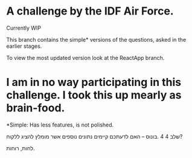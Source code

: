 # A challenge by the IDF Air Force.

Currently WIP

This branch contains the simple* versions of the questions,
asked in the earlier stages.


To view the most updated version look at the ReactApp branch.

# I am in no way participating in this challenge. I took this up mearly as brain-food.


*Simple: Has less features, is not polished.



שלב 4 
4 .בונוס – האם לדעתכם קיימים נתונים נוספים אשר מומלץ להציג ללקוח?

לחות, רוחות.

